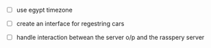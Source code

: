 - [ ] use egypt timezone

- [ ] create an interface for regestring cars 

- [ ] handle interaction betwean the server o/p and the rasspery server
